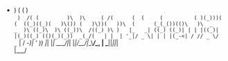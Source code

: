 
                                                          
  *   )           (   (         )                         
` )  /( (         )\  )\     ( /(      (  (     (         
 ( )(_)))(    (  ((_)((_)(   )\()) (   )\))(   ))\  (     
(_(_())(()\   )\  _   _  )\ ((_)\  )\ ((_))\  /((_) )\ )  
|_   _| ((_) ((_)| | | |((_)| |(_)((_) (()(_)(_))  _(_/(  
  | |  | '_|/ _ \| | | |(_-<| / // _ \/ _` | / -_)| ' \)) 
  |_|  |_|  \___/|_| |_|/__/|_\_\\___/\__, | \___||_||_|  
                                      |___/               

